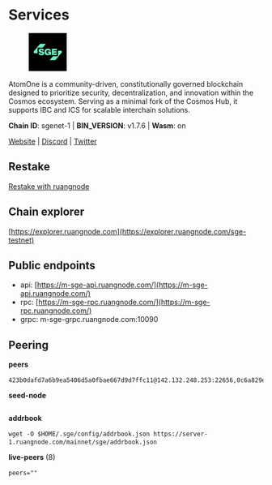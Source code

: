
# Services

<figure><img src="https://raw.githubusercontent.com/ruangnode/cosmos-images/main/logos/sge.png" alt=""><figcaption></figcaption></figure>

AtomOne is a community-driven, constitutionally governed blockchain designed to prioritize security, decentralization, and innovation within the Cosmos ecosystem. Serving as a minimal fork of the Cosmos Hub, it supports IBC and ICS for scalable interchain solutions.

**Chain ID**: sgenet-1 | **BIN_VERSION**: v1.7.6  | **Wasm**: on

[Website](https://sgenetwork.io/) | [Discord](https://discord.gg/yYjqCweBHM) | [Twitter](https://x.com/sge_coin)

## Restake

[Restake with ruangnode](https://restake.app/sge/sgevaloper17cm7q963q6dg6ndv466z4ahfwzs2rsjtzpvxt8)
## Chain explorer
[https://explorer.ruangnode.com](https://explorer.ruangnode.com/sge-testnet)

## Public endpoints

* api: [https://m-sge-api.ruangnode.com/](https://m-sge-api.ruangnode.com/)
* rpc: [https://m-sge-rpc.ruangnode.com/](https://m-sge-rpc.ruangnode.com/)
* grpc: m-sge-grpc.ruangnode.com:10090

## Peering

**peers**

```
423b0dafd7a6b9ea5406d5a0fbae667d9d7ffc11@142.132.248.253:22656,0c6a829ec690fbe919e9932b3379877fd5b4504d@65.108.42.168:26656,7258d8c7880167fca502592b8d64110d60e99a6b@65.108.232.180:17756,1e1c2f67a13caa1af0ef22592544d78faf78c482@84.203.116.103:26656,5b40dbfb04a120dae381a2eea2e02e91f1a1943e@89.117.56.126:23956
```

**seed-node**

```

```

**addrbook**
```
wget -O $HOME/.sge/config/addrbook.json https://server-1.ruangnode.com/mainnet/sge/addrbook.json
```

**live-peers** (8)
```
peers=""
```
